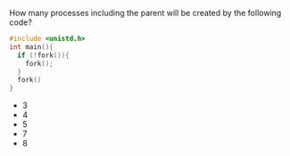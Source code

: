 How many processes including the parent will be created by the following code?
```C
#include <unistd.h>
int main(){
  if (!fork()){
    fork();
  }
  fork()
}
```

* 3
* 4
* 5
* 7
* 8
